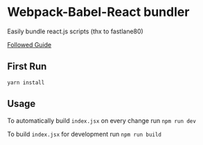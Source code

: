 # Webpack-Babel-React bundler
Easily bundle react.js scripts (thx to fastlane80)

[Followed Guide](https://medium.com/@fastlane80/setup-react-js-with-npm-babel-6-and-webpack-in-under-1-hour-1a714f973506)

## First Run

`yarn install`

## Usage

To automatically build `index.jsx` on every change run `npm run dev`

To build `index.jsx` for development run `npm run build`
